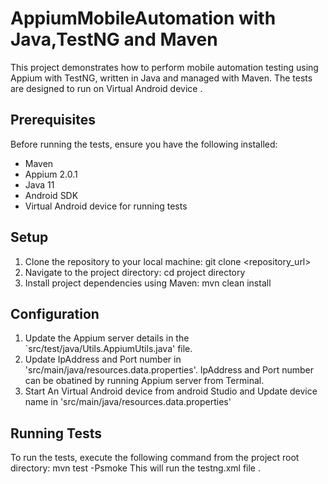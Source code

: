 # AppiumMobileAutomation with Java,TestNG and Maven
This project demonstrates how to perform mobile automation testing using Appium with TestNG, written in Java and managed with Maven. The tests are designed to run on Virtual Android device .

## Prerequisites
Before running the tests, ensure you have the following installed:
- Maven 
- Appium 2.0.1
- Java 11
- Android SDK 
- Virtual Android device for running tests

## Setup
1. Clone the repository to your local machine:
    git clone <repository_url>
2. Navigate to the project directory:
    cd project directory
3. Install project dependencies using Maven:
    mvn clean install
    
## Configuration
1. Update the Appium server details in the `src/test/java/Utils.AppiumUtils.java' file.
2. Update IpAddress and Port number in 'src/main/java/resources.data.properties'. IpAddress and Port number can be obatined by running Appium server from Terminal.
3. Start An Virtual Android device from android Studio and Update device name in 'src/main/java/resources.data.properties'

## Running Tests
To run the tests, execute the following command from the project root directory:
mvn test -Psmoke
This will run the testng.xml file .
